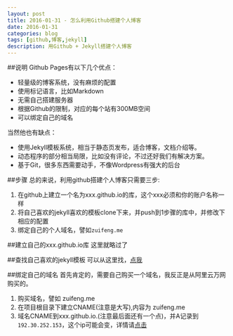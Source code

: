 ```yaml
---
layout: post
title: 2016-01-31 - 怎么利用Github搭建个人博客
date: 2016-01-31
categories: blog
tags: [github,博客,jekyll]
description: 用Github + Jekyll搭建个人博客
---
```


##说明
Github Pages有以下几个优点：

* 轻量级的博客系统，没有麻烦的配置
* 使用标记语言，比如Markdown
* 无需自己搭建服务器
* 根据Github的限制，对应的每个站有300MB空间
* 可以绑定自己的域名

当然他也有缺点：

* 使用Jekyll模板系统，相当于静态页发布，适合博客，文档介绍等。
* 动态程序的部分相当局限，比如没有评论，不过还好我们有解决方案。
* 基于Git，很多东西需要动手，不像Wordpress有强大的后台

##步骤
总的来说，利用github搭建个人博客只需要三步:

1. 在github上建立一个名为xxx.github.io的库，这个xxx必须和你的账户名称一样
2. 将自己喜欢的jekyll喜欢的模板clone下来，并push到1步骤的库中，并修改下相应的配置
3. 绑定自己的个人域名，譬如`zuifeng.me`

##建立自己的xxx.github.io库
这里就略过了

##查找自己喜欢的jekyll模板
可以从这里找，[点我](https://github.com/jekyll/jekyll/wiki/Sites)

##绑定自己的域名
首先肯定的，需要自己购买一个域名，我反正是从阿里云万网购买的。

1. 购买域名，譬如 zuifeng.me
2. 在项目根目录下建立CNAME(注意是大写),内容为 zuifeng.me
3. 域名CNAME到xxx.github.io.(注意最后面还有一个点)，并A记录到`192.30.252.153`，这个ip可能会变，详情请[点击](https://help.github.com/articles/my-custom-domain-isn-t-working/)










